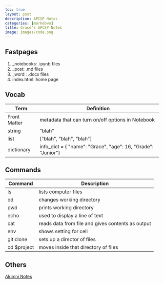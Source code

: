 ```yaml
---
toc: true
layout: post
description: APCSP Notes
categories: [markdown]
title: Grace's APCSP Notes
image: images/code.png
---
```




## Fastpages
1. _notebooks: .ipynb files
2. _post: .md files
3. _word : .docx files
4. index.html: home page


## Vocab

| Term | Definition |
| --- | --- |
| Front Matter | metadata that can turn on/off options in  Notebook |
| string | "blah" |
| list | ["blah", "blah", "blah"] |
| dictionary | info_dict = { "name": "Grace", "age": 16, "Grade": "Junior"} |


## Commands

| Command | Description |
| --- | --- |
| ls | lists computer files |
| cd | changes working directory |
| pwd | prints working directory |
| echo | used to display a line of text |
| cat | reads data from file and gives contents as output |
| env | shows setting for cell |
| git clone | sets up a director of files |
| cd $project | moves inside that directory of files |


## Others
[Alumni Notes](/repository_1/_posts/2022-08-29-alumni-meeting.md)